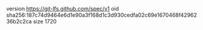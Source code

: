 version https://git-lfs.github.com/spec/v1
oid sha256:187c74d9464e6d1e90a3f168d1c3d930cedfa02c69e1670468f4296236b2c2ca
size 1720
